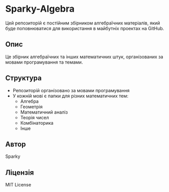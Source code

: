 # Sparky-Algebra

Цей репозиторій є постійним збірником алгебраїчних матеріалів, який буде поповнюватися для використання в майбутніх проектах на GitHub.

## Опис

Це збірник алгебраїчних та інших математичних штук, організованих за мовами програмування та темами.

## Структура

- Репозиторій організовано за мовами програмування
- У кожній мові є папки для різних математичних тем:
  - Алгебра
  - Геометрія
  - Математичний аналіз
  - Теорія чисел
  - Комбінаторика
  - Інше

## Автор

Sparky

## Ліцензія

MIT License